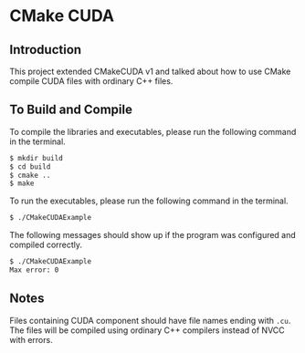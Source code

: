 # CMake CUDA

## Introduction

This project extended CMakeCUDA v1 and talked about how to use CMake compile CUDA files with ordinary C++ files.

## To Build and Compile

To compile the libraries and executables, please run the following command in the terminal.

```bash
$ mkdir build 
$ cd build 
$ cmake ..
$ make
```

To run the executables, please run the following command in the terminal.

```bash
$ ./CMakeCUDAExample 
```

The following messages should show up if the program was configured and compiled correctly.
```bash
$ ./CMakeCUDAExample 
Max error: 0
```

## Notes

Files containing CUDA component should have file names ending with ``.cu``. The files will be compiled using ordinary C++ compilers instead of NVCC with errors.